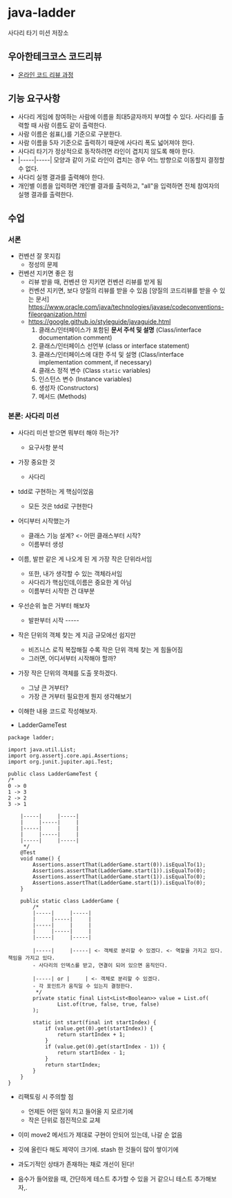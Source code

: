 # java-ladder

사다리 타기 미션 저장소

## 우아한테크코스 코드리뷰

- [온라인 코드 리뷰 과정](https://github.com/woowacourse/woowacourse-docs/blob/master/maincourse/README.md)

## 기능 요구사항

- 사다리 게임에 참여하는 사람에 이름을 최대5글자까지 부여할 수 있다. 사다리를 출력할 때 사람 이름도 같이 출력한다.
- 사람 이름은 쉼표(,)를 기준으로 구분한다.
- 사람 이름을 5자 기준으로 출력하기 때문에 사다리 폭도 넓어져야 한다.
- 사다리 타기가 정상적으로 동작하려면 라인이 겹치지 않도록 해야 한다.
- |-----|-----| 모양과 같이 가로 라인이 겹치는 경우 어느 방향으로 이동할지 결정할 수 없다.
- 사다리 실행 결과를 출력해야 한다.
- 개인별 이름을 입력하면 개인별 결과를 출력하고, "all"을 입력하면 전체 참여자의 실행 결과를 출력한다.

## 수업

### 서론

- 컨벤션 잘 못지킴
    - 정성의 문제
- 컨벤션 지키면 좋은 점
    - 리뷰 받을 때, 컨벤션 안 지키면 컨벤션 리뷰를 받게 됨
    - 컨벤션 지키면, 보다 양질의 리뷰를 받을 수 있음
      [양질의 코드리뷰를 받을 수 있는 문서]
      https://www.oracle.com/java/technologies/javase/codeconventions-fileorganization.html
    - https://google.github.io/styleguide/javaguide.html
        1. 클래스/인터페이스가 포함된 **문서 주석 및 설명** (Class/interface documentation comment)
        2. 클래스/인터페이스 선언부 (class or interface statement)
        3. 클래스/인터페이스에 대한 주석 및 설명 (Class/interface implementation comment, if necessary)
        4. 클래스 정적 변수 (Class `static` variables)
        5. 인스턴스 변수 (Instance variables)
        6. 생성자 (Constructors)
        7. 메서드 (Methods)

### 본론: 사다리 미션

- 사다리 미션 받으면 뭐부터 해야 하는가?
    - 요구사항 분석

- 가장 중요한 것
    - 사다리

- tdd로 구현하는 게 핵심이었음
    - 모든 것은 tdd로 구현한다

- 어디부터 시작했는가
    - 클래스 기능 설계? <- 어떤 클래스부터 시작?
    - 이름부터 생성

- 이름, 발판 같은 게 나오게 된 게 가장 작은 단위라서임
    - 또한, 내가 생각할 수 있는 객체라서임
    - 사다리가 핵심인데,이름은 중요한 게 아님
    - 이름부터 시작한 건 대부분

- 우선순위 높은 거부터 해보자
    - 발판부터 시작 -----

- 작은 단위의 객체 찾는 게 지금 규모에선 쉽지만
    - 비즈니스 로직 복잡해질 수록 작은 단위 객체 찾는 게 힘들어짐
    - 그러면, 어디서부터 시작해야 할까?

- 가장 작은 단위의 객체를 도출 못하겠다.
    - 그냥 큰 거부터?
    - 가장 큰 거부터 필요한게 뭔지 생각해보기

- 이해한 내용 코드로 작성해보자.

- LadderGameTest

```
package ladder;

import java.util.List;
import org.assertj.core.api.Assertions;
import org.junit.jupiter.api.Test;

public class LadderGameTest {
/*
0 -> 0
1 -> 3
2 -> 2
3 -> 1

    |-----|     |-----|
    |     |-----|     |
    |-----|     |     |
    |     |-----|     |
    |-----|     |-----|
     */
    @Test
    void name() {
        Assertions.assertThat(LadderGame.start(0)).isEqualTo(1);
        Assertions.assertThat(LadderGame.start(1)).isEqualTo(0);
        Assertions.assertThat(LadderGame.start(1)).isEqualTo(0);
        Assertions.assertThat(LadderGame.start(1)).isEqualTo(0);
    }

    public static class LadderGame {
        /*
        |-----|     |-----|
        |     |-----|     |
        |-----|     |     |
        |     |-----|     |
        |-----|     |-----|

        |-----|     |-----| <- 객체로 분리할 수 있겠다. <- 역할을 가지고 있다. 책임을 가지고 있다.
        - 사다리의 인덱스를 받고, 연결이 되어 있으면 움직인다.

        |-----| or |     | <- 객체로 분리할 수 있겠다.
        - 각 포인트가 움직일 수 있는지 결정한다.
         */
        private static final List<List<Boolean>> value = List.of(
                List.of(true, false, true, false)
        );

        static int start(final int startIndex) {
            if (value.get(0).get(startIndex)) {
                return startIndex + 1;
            }
            if (value.get(0).get(startIndex - 1)) {
                return startIndex - 1;
            }
            return startIndex;
        }
    }
}
```

- 리팩토링 시 주의할 점
    - 언제든 어떤 일이 치고 들어올 지 모르기에
    - 작은 단위로 점진적으로 교체

- 이미 move2 메서드가 제대로 구현이 안되어 있는데, 나갈 순 없음
- 깃에 올린다 해도 제약이 크기에. stash 한 것들이 많이 쌓이기에

- 과도기적인 상태가 존재하는 채로 개선이 된다!

- 음수가 들어왔을 때, 간단하게 테스트 추가할 수 있을 거 같으니 테스트 추가해보자,.
